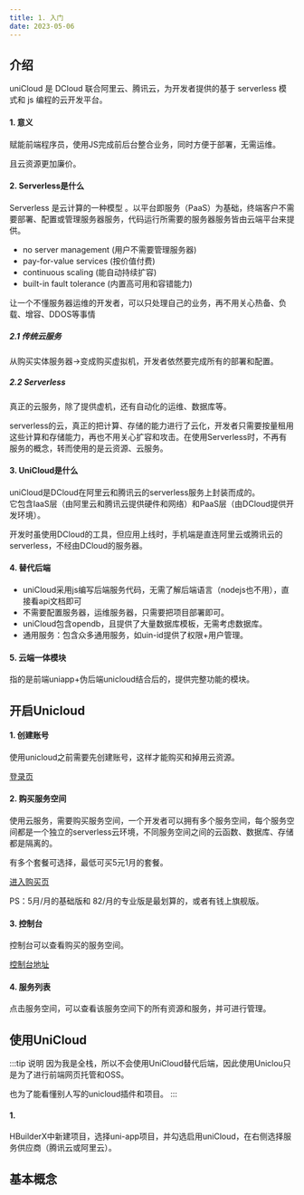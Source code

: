 ```yaml
---
title: 1. 入门
date: 2023-05-06
---
```

## 介绍
uniCloud 是 DCloud 联合阿里云、腾讯云，为开发者提供的基于 serverless 模式和 js 编程的云开发平台。
#### 1. 意义
赋能前端程序员，使用JS完成前后台整合业务，同时方便于部署，无需运维。  

且云资源更加廉价。

#### 2. Serverless是什么
Serverless 是云计算的一种模型 。以平台即服务（PaaS）为基础，终端客户不需要部署、配置或管理服务器服务，代码运行所需要的服务器服务皆由云端平台来提供。
- no server management (用户不需要管理服务器)
- pay-for-value services (按价值付费) 
- continuous scaling (能自动持续扩容)
- built-in fault tolerance (内置高可用和容错能力) 

让一个不懂服务器运维的开发者，可以只处理自己的业务，再不用关心热备、负载、增容、DDOS等事情

##### 2.1 传统云服务
从购买实体服务器->变成购买虚拟机，开发者依然要完成所有的部署和配置。

##### 2.2 Serverless
真正的云服务，除了提供虚机，还有自动化的运维、数据库等。

serverless的云，真正的把计算、存储的能力进行了云化，开发者只需要按量租用这些计算和存储能力，再也不用关心扩容和攻击。在使用Serverless时，不再有服务的概念，转而使用的是云资源、云服务。

#### 3. UniCloud是什么
uniCloud是DCloud在阿里云和腾讯云的serverless服务上封装而成的。  
它包含IaaS层（由阿里云和腾讯云提供硬件和网络）和PaaS层（由DCloud提供开发环境）。

开发时虽使用DCloud的工具，但应用上线时，手机端是直连阿里云或腾讯云的serverless，不经由DCloud的服务器。

#### 4. 替代后端
- uniCloud采用js编写后端服务代码，无需了解后端语言（nodejs也不用），直接看api文档即可
- 不需要配置服务器，运维服务器，只需要把项目部署即可。
- uniCloud包含opendb，且提供了大量数据库模板，无需考虑数据库。
- 通用服务：包含众多通用服务，如uin-id提供了权限+用户管理。

#### 5. 云端一体模块
指的是前端uniapp+伪后端unicloud结合后的，提供完整功能的模块。

## 开启Unicloud
#### 1. 创建账号
使用unicloud之前需要先创建账号，这样才能购买和掉用云资源。

[登录页](https://unicloud.dcloud.net.cn/pages/login/login?uniIdRedirectUrl=%252Fpages%252Findex%252Findex)

#### 2. 购买服务空间
使用云服务，需要购买服务空间，一个开发者可以拥有多个服务空间，每个服务空间都是一个独立的serverless云环境，不同服务空间之间的云函数、数据库、存储都是隔离的。

有多个套餐可选择，最低可买5元1月的套餐。  

[进入购买页](https://unicloud.dcloud.net.cn/uni_modules/uni-trade/pages/create-order/create-order?buy_type=1)

PS：5月/月的基础版和 82/月的专业版是最划算的，或者有钱上旗舰版。

#### 3. 控制台
控制台可以查看购买的服务空间。

[控制台地址](https://unicloud.dcloud.net.cn/)

#### 4. 服务列表
点击服务空间，可以查看该服务空间下的所有资源和服务，并可进行管理。


## 使用UniCloud
:::tip 说明
因为我是全栈，所以不会使用UniCloud替代后端，因此使用Uniclou只是为了进行前端网页托管和OSS。  

也为了能看懂别人写的unicloud插件和项目。
:::
#### 1. 
HBuilderX中新建项目，选择uni-app项目，并勾选启用uniCloud，在右侧选择服务供应商（腾讯云或阿里云）。


## 基本概念

